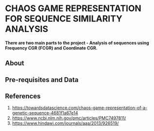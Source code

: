 # CHAOS GAME REPRESENTATION FOR SEQUENCE SIMILARITY ANALYSIS

#### There are two main parts to the project - Analysis of sequences using Frequency CGR (FCGR) and Coordinate CGR.

## About

## Pre-requisites and Data

## References

1. https://towardsdatascience.com/chaos-game-representation-of-a-genetic-sequence-4681f1a67e14
2. https://www.ncbi.nlm.nih.gov/pmc/articles/PMC7497811/
3. https://www.hindawi.com/journals/aaa/2013/926519/
